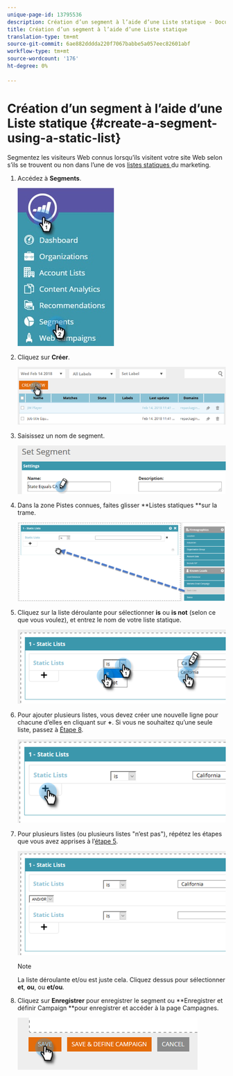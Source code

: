 ```yaml
---
unique-page-id: 13795536
description: Création d’un segment à l’aide d’une Liste statique - Documents marketing - Documentation du produit
title: Création d’un segment à l’aide d’une Liste statique
translation-type: tm+mt
source-git-commit: 6ae882dddda220f7067babbe5a057eec82601abf
workflow-type: tm+mt
source-wordcount: '176'
ht-degree: 0%

---
```



# Création d’un segment à l’aide d’une Liste statique {#create-a-segment-using-a-static-list}

Segmentez les visiteurs Web connus lorsqu’ils visitent votre site Web selon s’ils se trouvent ou non dans l’une de vos [listes statiques ](https://docs.marketo.com/display/DOCS/Understanding+Static+Lists) du marketing.

1. Accédez à **Segments**.

   ![](assets/1.jpg)

1. Cliquez sur **Créer**.

   ![](assets/two.png)

1. Saisissez un nom de segment.

   ![](assets/three.png)

1. Dans la zone Pistes connues, faites glisser **Listes statiques **sur la trame.

   ![](assets/four-2.png)

1. Cliquez sur la liste déroulante pour sélectionner **is** ou **is not** (selon ce que vous voulez), et entrez le nom de votre liste statique.

   ![](assets/five-2.png)

1. Pour ajouter plusieurs listes, vous devez créer une nouvelle ligne pour chacune d’elles en cliquant sur **+**. Si vous ne souhaitez qu’une seule liste, passez à [Étape 8](#eight).

   ![](assets/six-1.png)

1. Pour plusieurs listes (ou plusieurs listes &quot;n’est pas&quot;), répétez les étapes que vous avez apprises à l’[étape 5](#five).

   ![](assets/seven-2.png)

   >[!NOTE]
   >
   >La liste déroulante et/ou est juste cela. Cliquez dessus pour sélectionner **et**, **ou**, ou **et/ou**.

1. Cliquez sur **Enregistrer** pour enregistrer le segment ou **Enregistrer et définir Campaign **pour enregistrer et accéder à la page Campagnes.

   ![](assets/eight-1.png)

